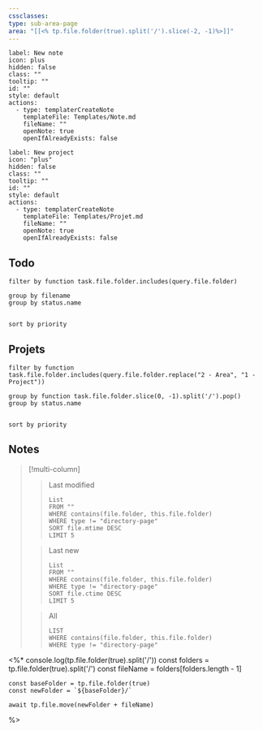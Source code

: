 ```yaml
---
cssclasses: 
type: sub-area-page
area: "[[<% tp.file.folder(true).split('/').slice(-2, -1)%>]]"
---
```


```meta-bind-button
label: New note
icon: plus
hidden: false
class: ""
tooltip: ""
id: ""
style: default
actions:
  - type: templaterCreateNote
    templateFile: Templates/Note.md
    fileName: ""
    openNote: true
    openIfAlreadyExists: false

```
```meta-bind-button
label: New project
icon: "plus"
hidden: false
class: ""
tooltip: ""
id: ""
style: default
actions:
  - type: templaterCreateNote
    templateFile: Templates/Projet.md
    fileName: ""
    openNote: true
    openIfAlreadyExists: false

```
## Todo

```tasks
filter by function task.file.folder.includes(query.file.folder)

group by filename
group by status.name


sort by priority

```

## Projets
```tasks
filter by function task.file.folder.includes(query.file.folder.replace("2 - Area", "1 - Project"))

group by function task.file.folder.slice(0, -1).split('/').pop()
group by status.name


sort by priority

```
## Notes

> [!multi-column]
> 
>> Last modified
>>```dataview
>>List
>>FROM ""
>>WHERE contains(file.folder, this.file.folder)
>>WHERE type != "directory-page"
>>SORT file.mtime DESC
>>LIMIT 5
>>```
>
>> Last new
>>```dataview
>>List
>>FROM ""
>>WHERE contains(file.folder, this.file.folder)
>>WHERE type != "directory-page"
>>SORT file.ctime DESC
>>LIMIT 5
>>```
>
>> All
>>```dataview
>>LIST
>>WHERE contains(file.folder, this.file.folder)
>>WHERE type != "directory-page"
>>```
>
<%*
	console.log(tp.file.folder(true).split('/'))
	const folders = tp.file.folder(true).split('/')
	const fileName = folders[folders.length - 1]
  
	const baseFolder = tp.file.folder(true)
	const newFolder = `${baseFolder}/`

	await tp.file.move(newFolder + fileName)
%>